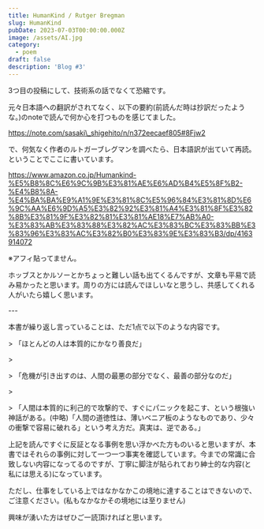 ```yaml
---
title: HumanKind / Rutger Bregman
slug: HumanKind
pubDate: 2023-07-03T00:00:00.000Z
image: /assets/AI.jpg
category:
  - poem
draft: false
description: 'Blog #3'
---
```


3つ目の投稿にして、技術系の話でなくて恐縮です。

元々日本語への翻訳がされてなく、以下の要約(前読んだ時は抄訳だったような。)のnoteで読んで何か心を打つものを感じてました。

https://note.com/sasaki\_shigehito/n/n372eecaef805#8Fjw2

で、何気なく作者のルトガーブレグマンを調べたら、日本語訳が出ていて再読。ということでここに書いています。

https://www.amazon.co.jp/Humankind-%E5%B8%8C%E6%9C%9B%E3%81%AE%E6%AD%B4%E5%8F%B2-%E4%B8%8A-%E4%BA%BA%E9%A1%9E%E3%81%8C%E5%96%84%E3%81%8D%E6%9C%AA%E6%9D%A5%E3%82%92%E3%81%A4%E3%81%8F%E3%82%8B%E3%81%9F%E3%82%81%E3%81%AE18%E7%AB%A0-%E3%83%AB%E3%83%88%E3%82%AC%E3%83%BC%E3%83%BB%E3%83%96%E3%83%AC%E3%82%B0%E3%83%9E%E3%83%B3/dp/4163914072

※アフィ貼ってません。

ホッブスとかルソーとかちょっと難しい話も出てくるんですが、文章も平易で読み易かったと思います。周りの方には読んでほしいなと思うし、共感してくれる人がいたら嬉しく思います。

\---

本書が繰り返し言っていることは、ただ1点で以下のような内容です。

\> 「ほとんどの人は本質的にかなり善良だ」

\>

\> 「危機が引き出すのは、人間の最悪の部分でなく、最善の部分なのだ」

\>

\> 「人間は本質的に利己的で攻撃的で、すぐにパニックを起こす、という根強い神話がある。(中略)「人間の道徳性は、薄いベニア板のようなものであり、少々の衝撃で容易に破れる」という考え方だ。真実は、逆である。」

上記を読んですぐに反証となる事例を思い浮かべた方ものいると思いますが、本書ではそれらの事例に対して一つ一つ事実を確認しています。今までの常識に合致しない内容になってるのですが、丁寧に脚注が貼られており紳士的な内容(と私には思える)になっています。

ただし、仕事をしている上ではなかなかこの境地に達することはできないので、ご注意ください。(私もなかなかその境地には至りません)

興味が湧いた方はぜひご一読頂ければと思います。
